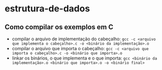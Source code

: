 # estrutura-de-dados

## Como compilar os exemplos em C
- compilar o arquivo de implementação do cabeçalho: `gcc -c <arquivo que implementa o cabeçalho>.c -o <binário da implementação>.o`
- compilar o arquivo que importa o cabeçalho: `gcc -c <arquivo que importa o cabeçalho>.c -o <binário que importa>.o`
- linkar os binários, o que implementa e o que importa: `gcc <binário da implementação>.o <binário que importa>.o -o <binário final>`
